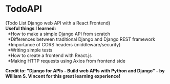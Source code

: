 # TodoAPI <br />
(Todo List Django web API with a React Frontend) <br />
**Useful things I learned: <br />**
 &nbsp; *How to make a simple Django API from scratch <br />
 &nbsp; *Differences between traditional Django and Django REST framework <br />
 &nbsp; *Importance of CORS headers (middleware/security) <br />
 &nbsp; *Writing simple tests <br /> 
 &nbsp; *How to create a frontend with React.js <br />
 &nbsp; *Making HTTP requests using Axios from frontend side <br />
  


**Credit to: "Django for APIs - Build web APIs with Python and Django" - by William S. Vincent for this great learning experience!**
